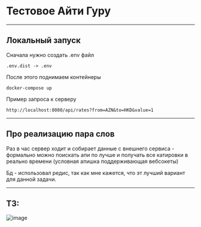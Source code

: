 # Тестовое Айти Гуру
___

## Локальный запуск
Сначала нужно создать .env файл

    .env.dist -> .env

После этого поднимаем контейнеры

    docker-compose up


Пример запроса к серверу
    
    http://localhost:8080/api/rates?from=AZN&to=HKD&value=1

___

## Про реализацию пара слов

Раз в час сервер ходит и собирает данные с внешнего сервиса - формально можно поискать апи по лучше и получать все катировки в реально времени (условная апишка поддерживающая вебсокеты)

Бд - использовал редис, так как мне кажется, что эт лучший вариант для данной задачи.

___
## ТЗ:
![image](https://github.com/Badsnus/it_guru_tesk_task/assets/91815912/2fdabcf3-ce7f-4b45-a7cd-36718237abb1)
